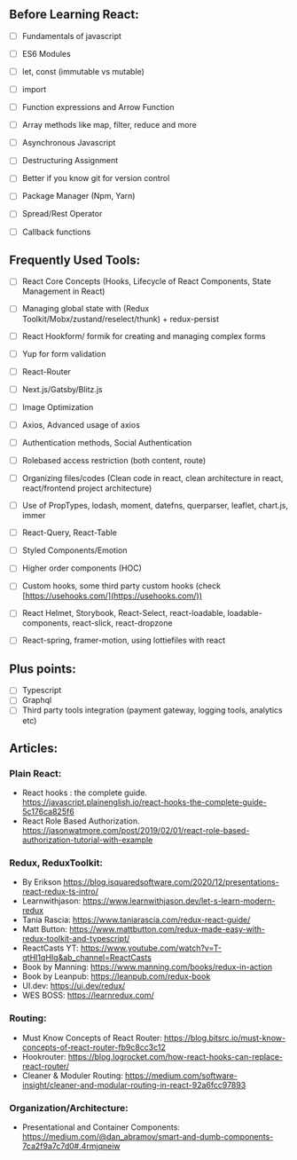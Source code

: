 ## Before Learning React:

- [ ] Fundamentals of javascript

- [ ] ES6 Modules

- [ ] let, const (immutable vs mutable)

- [ ] import

- [ ] Function expressions and Arrow Function

- [ ] Array methods like map, filter, reduce and more

- [ ] Asynchronous Javascript

- [ ] Destructuring Assignment

- [ ] Better if you know git for version control

- [ ] Package Manager (Npm, Yarn)

- [ ] Spread/Rest Operator

- [ ] Callback functions

## Frequently Used Tools:

- [ ] React Core Concepts (Hooks, Lifecycle of React Components, State Management in React)

- [ ] Managing global state with (Redux Toolkit/Mobx/zustand/reselect/thunk) + redux-persist

- [ ] React Hookform/ formik for creating and managing complex forms

- [ ] Yup for form validation

- [ ] React-Router

- [ ] Next.js/Gatsby/Blitz.js

- [ ] Image Optimization

- [ ] Axios, Advanced usage of axios

- [ ] Authentication methods, Social Authentication

- [ ] Rolebased access restriction (both content, route)

- [ ] Organizing files/codes (Clean code in react, clean architecture in react, react/frontend project architecture)

- [ ] Use of PropTypes, lodash, moment, datefns, querparser, leaflet, chart.js, immer

- [ ] React-Query, React-Table

- [ ] Styled Components/Emotion

- [ ] Higher order components (HOC)

- [ ] Custom hooks, some third party custom hooks (check [https://usehooks.com/](https://usehooks.com/))

- [ ] React Helmet, Storybook, React-Select, react-loadable, loadable-components, react-slick, react-dropzone

- [ ] React-spring, framer-motion, using lottiefiles with react


## Plus points:
- [ ] Typescript
- [ ] Graphql
- [ ] Third party tools integration (payment gateway, logging tools, analytics etc)

## Articles:

### Plain React:

- React hooks : the complete guide. https://javascript.plainenglish.io/react-hooks-the-complete-guide-5c176ca825f6
- React Role Based Authorization. https://jasonwatmore.com/post/2019/02/01/react-role-based-authorization-tutorial-with-example

### Redux, ReduxToolkit:

- By Erikson https://blog.isquaredsoftware.com/2020/12/presentations-react-redux-ts-intro/
- Learnwithjason: https://www.learnwithjason.dev/let-s-learn-modern-redux
- Tania Rascia: https://www.taniarascia.com/redux-react-guide/
- Matt Button: https://www.mattbutton.com/redux-made-easy-with-redux-toolkit-and-typescript/
- ReactCasts YT: https://www.youtube.com/watch?v=T-qtHI1qHIg&ab_channel=ReactCasts
- Book by Manning: https://www.manning.com/books/redux-in-action
- Book by Leanpub: https://leanpub.com/redux-book
- UI.dev: https://ui.dev/redux/
- WES BOSS: https://learnredux.com/

### Routing:

- Must Know Concepts of React Router: https://blog.bitsrc.io/must-know-concepts-of-react-router-fb9c8cc3c12
- Hookrouter: https://blog.logrocket.com/how-react-hooks-can-replace-react-router/
- Cleaner & Moduler Routing: https://medium.com/software-insight/cleaner-and-modular-routing-in-react-92a6fcc97893

### Organization/Architecture:

- Presentational and Container Components: https://medium.com/@dan_abramov/smart-and-dumb-components-7ca2f9a7c7d0#.4rmjqneiw
